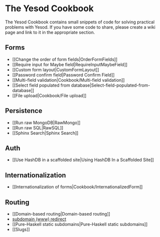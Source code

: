 # The Yesod Cookbook

The Yesod Cookbook contains small snippets of code for solving practical problems with Yesod. If you have some code to share, please create a wiki page and link to it in the appropriate section.

## Forms

* [[Change the order of form fields|OrderFormFields]]
* [[Require input for Maybe field|RequireInputMaybeField]]
* [[Custom form layout|CustomFormLayout]]
* [[Password confirm field|Password Confirm Field]]
* [[Multi-field validation|Cookbook/Multi-field validation]]
* [[Select field populated from database|Select-field-populated-from-database]]
* [[File upload|Cookbook/File upload]]

## Persistence

* [[Run raw MongoDB|RawMongo]]
* [[Run raw SQL|RawSQL]]
* [[Sphinx Search|Sphinx Search]]

## Auth

* [[Use HashDB in a scaffolded site|Using HashDB In a Scaffolded Site]]

## Internationalization

* [[Internationalization of forms|Cookbook/InternationalizedForm]]

## Routing

* [[Domain-based routing|Domain-based routing]]
* [subdomain (www) redirect](/show/topic/536)
* [[Pure-Haskell static subdomains|Pure-Haskell static subdomains]]
* [[Slugs]]
